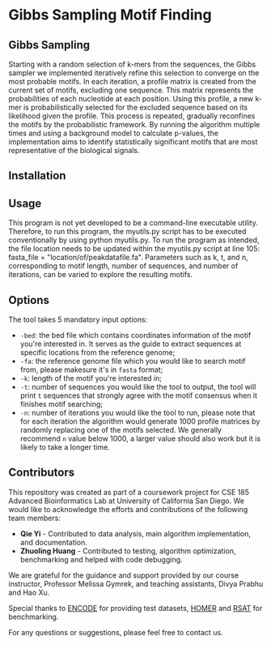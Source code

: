 # Gibbs Sampling Motif Finding
## Gibbs Sampling
Starting with a random selection of k-mers from the sequences, the Gibbs sampler we implemented iteratively refine this selection to converge on the most probable motifs. In each iteration, a profile matrix is created from the current set of motifs, excluding one sequence. This matrix represents the probabilities of each nucleotide at each position. Using this profile, a new k-mer is probabilistically selected for the excluded sequence based on its likelihood given the profile. This process is repeated, gradually reconfines the motifs by the probabilistic framework. By running the algorithm multiple times and using a background model to calculate p-values, the implementation aims to identify statistically significant motifs that are most representative of the biological signals.

## Installation


## Usage
This program is not yet developed to be a command-line executable utility. Therefore, to run this program, the myutils.py script has to be executed conventionally by using python myutils.py. To run the program as intended, the file location needs to be updated within the myutils.py script at line 105: fasta_file = "location/of/peakdatafile.fa". Parameters such as k, t, and n, corresponding to motif length, number of sequences, and number of iterations, can be varied to explore the resulting motifs.

## Options
The tool takes 5 mandatory input options:

* `-bed`: the bed file which contains coordinates information of the motif you're interested in. It serves as the guide to extract sequences at specific locations from the reference genome;
* `-fa`: the reference genome file which you would like to search motif from, please makesure it's in `fasta` format;
* `-k`: length of the motif you're interested in;
* `-t`: number of sequences you would like the tool to output, the tool will print `t` sequences that strongly agree with the motif consensus when it finishes motif searching;
* `-n`: number of iterations you would like the tool to run, please note that for each iteration the algorithm would generate 1000 profile matrices by randomly replacing one of the motifs selected. We generally recommend `n` value below 1000, a larger value should also work but it is likely to take a longer time.


## Contributors
This repository was created as part of a coursework project for CSE 185 Advanced Bioinformatics Lab at University of California San Diego. We would like to acknowledge the efforts and contributions of the following team members:

- **Qie Yi** - Contributed to data analysis, main algorithm implementation, and documentation.
- **Zhuoling Huang** - Contributed to testing, algorithm optimization, benchmarking and helped with code debugging.

We are grateful for the guidance and support provided by our course instructor, Professor Melissa Gymrek, and teaching assistants, Divya Prabhu and Hao Xu.

Special thanks to [ENCODE](https://www.encodeproject.org/) for providing test datasets, [HOMER](http://homer.ucsd.edu/homer/) and [RSAT](http://rsat.sb-roscoff.fr/) for benchmarking.

For any questions or suggestions, please feel free to contact us.
